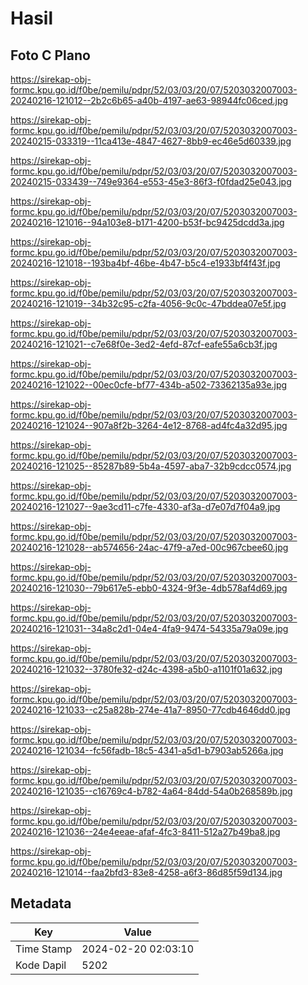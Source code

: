 # Hasil

## Foto C Plano

https://sirekap-obj-formc.kpu.go.id/f0be/pemilu/pdpr/52/03/03/20/07/5203032007003-20240216-121012--2b2c6b65-a40b-4197-ae63-98944fc06ced.jpg

https://sirekap-obj-formc.kpu.go.id/f0be/pemilu/pdpr/52/03/03/20/07/5203032007003-20240215-033319--11ca413e-4847-4627-8bb9-ec46e5d60339.jpg

https://sirekap-obj-formc.kpu.go.id/f0be/pemilu/pdpr/52/03/03/20/07/5203032007003-20240215-033439--749e9364-e553-45e3-86f3-f0fdad25e043.jpg

https://sirekap-obj-formc.kpu.go.id/f0be/pemilu/pdpr/52/03/03/20/07/5203032007003-20240216-121016--94a103e8-b171-4200-b53f-bc9425dcdd3a.jpg

https://sirekap-obj-formc.kpu.go.id/f0be/pemilu/pdpr/52/03/03/20/07/5203032007003-20240216-121018--193ba4bf-46be-4b47-b5c4-e1933bf4f43f.jpg

https://sirekap-obj-formc.kpu.go.id/f0be/pemilu/pdpr/52/03/03/20/07/5203032007003-20240216-121019--34b32c95-c2fa-4056-9c0c-47bddea07e5f.jpg

https://sirekap-obj-formc.kpu.go.id/f0be/pemilu/pdpr/52/03/03/20/07/5203032007003-20240216-121021--c7e68f0e-3ed2-4efd-87cf-eafe55a6cb3f.jpg

https://sirekap-obj-formc.kpu.go.id/f0be/pemilu/pdpr/52/03/03/20/07/5203032007003-20240216-121022--00ec0cfe-bf77-434b-a502-73362135a93e.jpg

https://sirekap-obj-formc.kpu.go.id/f0be/pemilu/pdpr/52/03/03/20/07/5203032007003-20240216-121024--907a8f2b-3264-4e12-8768-ad4fc4a32d95.jpg

https://sirekap-obj-formc.kpu.go.id/f0be/pemilu/pdpr/52/03/03/20/07/5203032007003-20240216-121025--85287b89-5b4a-4597-aba7-32b9cdcc0574.jpg

https://sirekap-obj-formc.kpu.go.id/f0be/pemilu/pdpr/52/03/03/20/07/5203032007003-20240216-121027--9ae3cd11-c7fe-4330-af3a-d7e07d7f04a9.jpg

https://sirekap-obj-formc.kpu.go.id/f0be/pemilu/pdpr/52/03/03/20/07/5203032007003-20240216-121028--ab574656-24ac-47f9-a7ed-00c967cbee60.jpg

https://sirekap-obj-formc.kpu.go.id/f0be/pemilu/pdpr/52/03/03/20/07/5203032007003-20240216-121030--79b617e5-ebb0-4324-9f3e-4db578af4d69.jpg

https://sirekap-obj-formc.kpu.go.id/f0be/pemilu/pdpr/52/03/03/20/07/5203032007003-20240216-121031--34a8c2d1-04e4-4fa9-9474-54335a79a09e.jpg

https://sirekap-obj-formc.kpu.go.id/f0be/pemilu/pdpr/52/03/03/20/07/5203032007003-20240216-121032--3780fe32-d24c-4398-a5b0-a1101f01a632.jpg

https://sirekap-obj-formc.kpu.go.id/f0be/pemilu/pdpr/52/03/03/20/07/5203032007003-20240216-121033--c25a828b-274e-41a7-8950-77cdb4646dd0.jpg

https://sirekap-obj-formc.kpu.go.id/f0be/pemilu/pdpr/52/03/03/20/07/5203032007003-20240216-121034--fc56fadb-18c5-4341-a5d1-b7903ab5266a.jpg

https://sirekap-obj-formc.kpu.go.id/f0be/pemilu/pdpr/52/03/03/20/07/5203032007003-20240216-121035--c16769c4-b782-4a64-84dd-54a0b268589b.jpg

https://sirekap-obj-formc.kpu.go.id/f0be/pemilu/pdpr/52/03/03/20/07/5203032007003-20240216-121036--24e4eeae-afaf-4fc3-8411-512a27b49ba8.jpg

https://sirekap-obj-formc.kpu.go.id/f0be/pemilu/pdpr/52/03/03/20/07/5203032007003-20240216-121014--faa2bfd3-83e8-4258-a6f3-86d85f59d134.jpg


## Metadata

| Key        | Value               |
| ---------- | ------------------- |
| Time Stamp | 2024-02-20 02:03:10 |
| Kode Dapil | 5202                |



